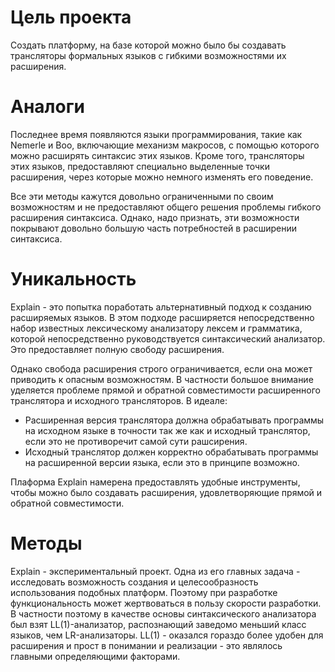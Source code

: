 # Цель проекта #
Создать платформу, на базе которой можно было бы создавать трансляторы формальных языков с гибкими возможностями их расширения.

# Аналоги #
Последнее время появляются языки программирования, такие как Nemerle и Boo, включающие механизм макросов, с помощью которого можно расширять синтаксис этих языков. Кроме того,  трансляторы этих языков, предоставляют специально выделенные точки расширения, через которые можно немного изменять его поведение.

Все эти методы кажутся довольно ограниченными по своим возможностям и не предоставляют общего решения проблемы гибкого расширения синтаксиса. Однако, надо признать, эти возможности покрывают довольно большую часть потребностей в расширении синтаксиса.

# Уникальность #
Explain - это попытка поработать альтернативный подход к созданию расширяемых языков. В этом подходе расширяется непосредственно набор известных лексическому анализатору лексем и грамматика, которой непосредственно руководствуется синтаксический анализатор. Это предоставляет полную свободу расширения.

Однако свобода расширения строго ограничивается, если она может приводить к опасным возможностям. В частности большое внимание уделяется проблеме прямой и обратной совместимости расширенного транслятора и исходного трансляторов. В идеале:
  * Расширенная версия транслятора должна обрабатывать программы на исходном языке в точности так же как и исходный транслятор, если это не противоречит самой сути рашсирения.
  * Исходный транслятор должен корректно обрабатывать программы на расширенной версии языка, если это в принципе возможно.

Плаформа Explain намерена предоставлять удобные инструменты, чтобы можно было создавать расширения, удовлетворяющие прямой и обратной совместимости.

# Методы #
Explain - экспериментальный проект. Одна из его главных задача - исследовать возможность
создания и целесообразность использования подобных платформ. Поэтому при разработке функциональность может жертвоваться в пользу скорости разработки. В частности поэтому в качестве основы синтаксического анализатора был взят LL(1)-анализатор, распознающий заведомо меньший класс языков, чем LR-анализаторы. LL(1) - оказался гораздо более удобен для расширения и прост в понимании и реализации - это являлось главными определяющими факторами.